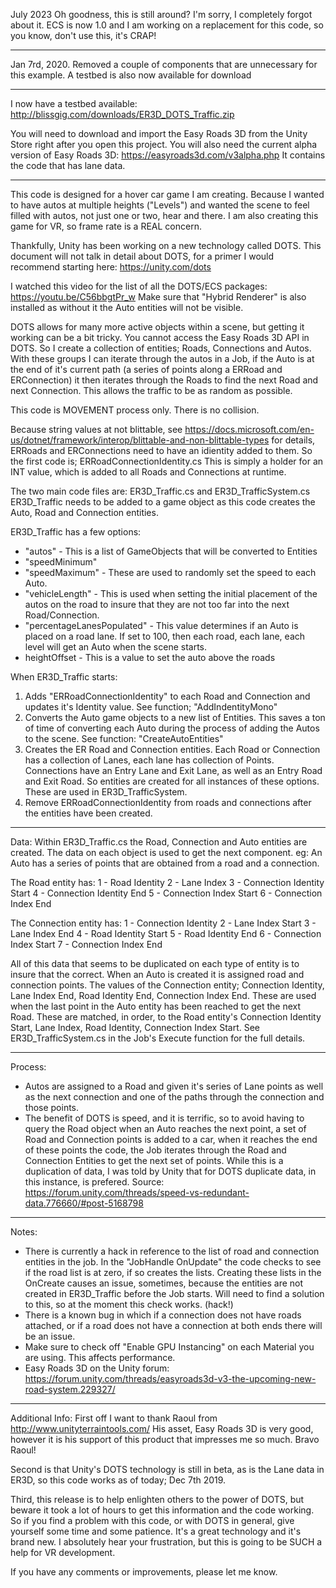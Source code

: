 July 2023
Oh goodness, this is still around?   I'm sorry, I completely forgot about it.   ECS is now 1.0 and I am working on a replacement for this code, so you know, don't use this, it's CRAP!

----------------------------
Jan 7rd, 2020.   Removed a couple of components that are unnecessary for this example.  A testbed is also now available for download

------------------------------
I now have a testbed available: http://blissgig.com/downloads/ER3D_DOTS_Traffic.zip

You will need to download and import the Easy Roads 3D from the Unity Store right after you open this project.  You will also need the current alpha version of Easy Roads 3D:  https://easyroads3d.com/v3alpha.php  It contains the code that has lane data.

------------------------------
This code is designed for a hover car game I am creating.  Because I wanted to have autos at multiple heights ("Levels") and wanted the scene to feel filled with autos, not just one or two, hear and there.  I am also creating this game for VR, so frame rate is a REAL concern.

Thankfully, Unity has been working on a new technology called DOTS.   This document will not talk in detail about DOTS, for a primer I would recommend starting here:  https://unity.com/dots

I watched this video for the list of all the DOTS/ECS packages:  https://youtu.be/C56bbgtPr_w   Make sure that "Hybrid Renderer" is also installed as without it the Auto entities will not be visible.

DOTS allows for many more active objects within a scene, but getting it working can be a bit tricky.  You cannot access the Easy Roads 3D API in DOTS.   So I create a collection of entities; Roads, Connections and Autos.    With these groups I can iterate through the autos in a Job, if the Auto is at the end of it's current path (a series of points along a ERRoad and ERConnection) it then iterates through the Roads to find the next Road and next Connection.   This allows the traffic to be as random as possible.

This code is MOVEMENT process only.  There is no collision.

Because string values at not blittable, see https://docs.microsoft.com/en-us/dotnet/framework/interop/blittable-and-non-blittable-types for details, ERRoads and ERConnections need to have an idientity added to them.   So the first code is; ERRoadConnectionIdentity.cs   This is simply a holder for an INT value, which is added to all Roads and Connections at runtime.

The two main code files are: ER3D_Traffic.cs and ER3D_TrafficSystem.cs   ER3D_Traffic needs to be added to a game object as this code creates the Auto, Road and Connection entities.

ER3D_Traffic has a few options:
* "autos" - This is a list of GameObjects that will be converted to Entities
* "speedMinimum"
* "speedMaximum" - These are used to randomly set the speed to each Auto.
* "vehicleLength" - This is used when setting the initial placement of the autos on the road to insure that they are not too far into the next Road/Connection.
* "percentageLanesPopulated" - This value determines if an Auto is placed on a road lane.  If set to 100, then each road, each lane, each level will get an Auto when the scene starts.
* heightOffset - This is a value to set the auto above the roads

When ER3D_Traffic starts:
1) Adds "ERRoadConnectionIdentity" to each Road and Connection and updates it's Identity value.  See function; "AddIndentityMono"
2) Converts the Auto game objects to a new list of Entities.   This saves a ton of time of converting each Auto during the process of adding the Autos to the scene.  See function:  "CreateAutoEntities"
3) Creates the ER Road and Connection entities.   Each Road or Connection has a collection of Lanes, each lane has collection of Points.   Connections have an Entry Lane and Exit Lane, as well as an Entry Road and Exit Road.   So entities are created for all instances of these options.   These are used in ER3D_TrafficSystem.
4) Remove ERRoadConnectionIdentity from roads and connections after the entities have been created. 

------------------------------
Data:
Within ER3D_Traffic.cs the Road, Connection and Auto entities are created.   The data on each object is used to get the next component.  eg: An Auto has a series of points that are obtained from a road and a connection.

The Road entity has:
1 - Road Identity
2 - Lane Index
3 - Connection Identity Start
4 - Connection Identity End
5 - Connection Index Start
6 - Connection Index End

The Connection entity has:
1 - Connection Identity
2 - Lane Index Start
3 - Lane Index End
4 - Road Identity Start
5 - Road Identity End
6 - Connection Index Start
7 - Connection Index End

All of this data that seems to be duplicated on each type of entity is to insure that the correct.   When an Auto is created it is assigned road and connection points.   The values of the Connection entity; Connection Identity, Lane Index End, Road Identity End, Connection Index End.   These are used when the last point in the Auto entity has been reached to get the next Road.   These are matched, in order, to the Road entity's Connection Identity Start, Lane Index, Road Identity, Connection Index Start.  See ER3D_TrafficSystem.cs in the Job's Execute function for the full details.

------------------------------
Process:
* Autos are assigned to a Road and given it's series of Lane points as well as the next connection and one of the paths through the connection and those points.   
* The benefit of DOTS is speed, and it is terrific, so to avoid having to query the Road object when an Auto reaches the next point, a set of Road and Connection points is added to a car, when it reaches the end of these points the code, the Job iterates through the Road and Connection Entities to get the next set of points.   While this is a duplication of data, I was told by Unity that for DOTS duplicate data, in this instance, is prefered.   Source:  https://forum.unity.com/threads/speed-vs-redundant-data.776660/#post-5168798

------------------------------
Notes: 

* There is currently a hack in reference to the list of road and connection entities in the job.  In the "JobHandle OnUpdate" the code checks to see if the road list is at zero, if so creates the lists.   Creating these lists in the OnCreate causes an issue, sometimes, because the entities are not created in ER3D_Traffic before the Job starts.   Will need to find a solution to this, so at the moment this check works.  (hack!)
* There is a known bug in which if a connection does not have roads attached, or if a road does not have a connection at both ends there will be an issue.
* Make sure to check off "Enable GPU Instancing" on each Material you are using.  This affects performance.
* Easy Roads 3D on the Unity forum:  https://forum.unity.com/threads/easyroads3d-v3-the-upcoming-new-road-system.229327/

------------------------------
Additional Info:
First off I want to thank Raoul from http://www.unityterraintools.com/   His asset, Easy Roads 3D is very good, however it is his support of this product that impresses me so much.  Bravo Raoul!

Second is that  Unity's DOTS technology is still in beta, as is the Lane data in ER3D, so this code works as of today; Dec 7th 2019.   

Third, this release is to help enlighten others to the power of DOTS, but beware it took a lot of hours to get this information and the code working.  So if you find a problem with this code, or with DOTS in general, give yourself some time and some patience.   It's a great technology and it's brand new.   I absolutely hear your frustration, but this is going to be SUCH a help for VR development.

If you have any comments or improvements, please let me know.
